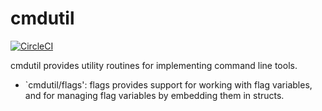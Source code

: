 # cmdutil

[![CircleCI](https://circleci.com/gh/cloudengio/go.pkgs.svg?style=svg)](https://circleci.com/gh/cloudengio/go.pkgs)

cmdutil provides utility routines for implementing command line tools.

- `cmdutil/flags': flags provides support for working with flag variables, and for
managing flag variables by embedding them in structs.
